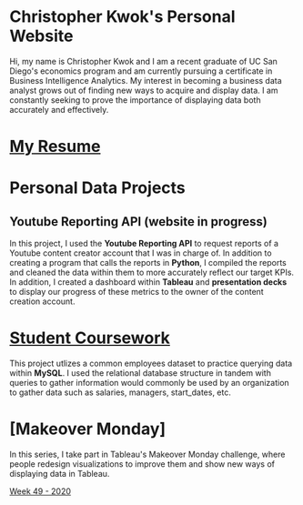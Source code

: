 # Christopher Kwok's Personal Website 

Hi, my name is Christopher Kwok and I am a recent graduate of UC San Diego's economics program and am currently pursuing a certificate in Business Intelligence Analytics. My interest in becoming a business data analyst grows out of finding new ways to acquire and display data. I am constantly seeking to prove the importance of displaying data both accurately and effectively.

# [My Resume](Business_Analytics_Resume.pdf)

# Personal Data Projects 

## Youtube Reporting API (website in progress)

In this project, I used the **Youtube Reporting API** to request reports of a Youtube content creator account that I was in charge of. In addition to creating a program that calls the reports in **Python**, I compiled the reports and cleaned the data within them to more accurately reflect our target KPIs. In addition, I created a dashboard within **Tableau** and **presentation decks** to display our progress of these metrics to the owner of the content creation account. 

# [Student Coursework](https://github.com/christopherkwok/SQL_coursework) 

This project utlizes a common employees dataset to practice querying data within **MySQL**. I used the relational database structure in tandem with queries to gather information would commonly be used by an organization to gather data such as salaries, managers, start_dates, etc.  

# [Makeover Monday]

In this series, I take part in Tableau's Makeover Monday challenge, where people redesign visualizations to improve them and show new ways of displaying data in Tableau. 

[Week 49 - 2020](https://public.tableau.com/profile/christopher.kwok#!/vizhome/German-AmericanRelationshipPolling/Dashboard1?publish=yes)

